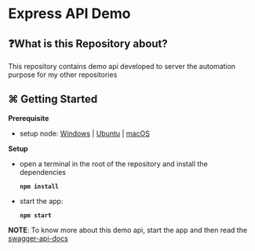 # Express API Demo
## ❓What is this Repository about?
This repository contains demo api developed to server the automation purpose for my other repositories

## ⌘ Getting Started
**Prerequisite**
- setup node: [Windows][1] | [Ubuntu][2] | [macOS][3]

**Setup**
- open a terminal in the root of the repository and install the dependencies

    **```npm install```**
- start the app:
  
    **```npm start```**
    

  
**NOTE**: To know more about this demo api, start the app and then read the [swagger-api-docs][4]








[1]:https://www.geeksforgeeks.org/install-node-js-on-windows/
[2]:https://www.geeksforgeeks.org/installation-of-node-js-on-linux/
[3]:https://www.geeksforgeeks.org/how-to-install-nodejs-on-macos/
[4]:http://localhost:9899/api-docs/
